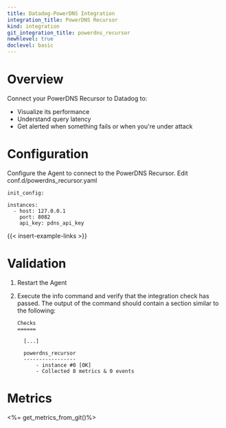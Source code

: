 ```yaml
---
title: Datadog-PowerDNS Integration
integration_title: PowerDNS Recursor
kind: integration
git_integration_title: powerdns_recursor
newhlevel: true
doclevel: basic
---
```


# Overview

Connect your PowerDNS Recursor to Datadog to:

* Visualize its performance
* Understand query latency
* Get alerted when something fails or when you're under attack

# Configuration

Configure the Agent to connect to the PowerDNS Recursor. Edit conf.d/powerdns_recursor.yaml

    init_config:

    instances:
      - host: 127.0.0.1
        port: 8082
        api_key: pdns_api_key


{{< insert-example-links >}}

# Validation

1.  Restart the Agent
2.  Execute the info command and verify that the integration check has passed. The output of the command should contain a section similar to the following:

        Checks
        ======

          [...]

          powerdns_recursor
          -----------------
              - instance #0 [OK]
              - Collected 8 metrics & 0 events


# Metrics

<%= get_metrics_from_git()%>
